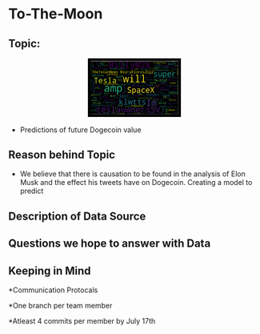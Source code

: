 # To-The-Moon

## Topic:

<p align="center"> <img style="border:5px solid black;" src = "Images/wordcloud.png" width ="35%" "> </p>  

* Predictions of future Dogecoin value 

## Reason behind Topic

* We believe that there is causation to be found in the analysis of Elon Musk and the effect his tweets have on Dogecoin. Creating a model to predict 

## Description of Data Source

## Questions we hope to answer with Data



## Keeping in Mind

*Communication Protocals

*One branch per team member

*Atleast 4 commits per member by July 17th

